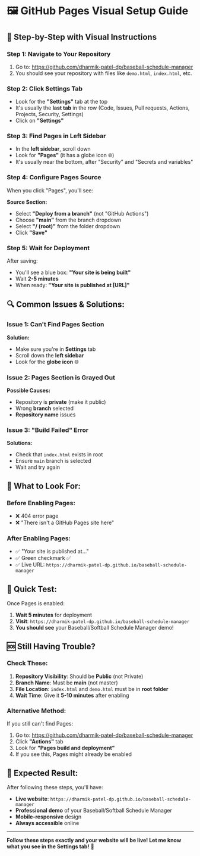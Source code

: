 # 🖼️ **GitHub Pages Visual Setup Guide**

## 🎯 **Step-by-Step with Visual Instructions**

### **Step 1: Navigate to Your Repository**
1. Go to: https://github.com/dharmik-patel-dp/baseball-schedule-manager
2. You should see your repository with files like `demo.html`, `index.html`, etc.

### **Step 2: Click Settings Tab**
- Look for the **"Settings"** tab at the top
- It's usually the **last tab** in the row (Code, Issues, Pull requests, Actions, Projects, Security, Settings)
- Click on **"Settings"**

### **Step 3: Find Pages in Left Sidebar**
- In the **left sidebar**, scroll down
- Look for **"Pages"** (it has a globe icon 🌐)
- It's usually near the bottom, after "Security" and "Secrets and variables"

### **Step 4: Configure Pages Source**
When you click "Pages", you'll see:

**Source Section:**
- Select **"Deploy from a branch"** (not "GitHub Actions")
- Choose **"main"** from the branch dropdown
- Select **"/ (root)"** from the folder dropdown
- Click **"Save"**

### **Step 5: Wait for Deployment**
After saving:
- You'll see a blue box: **"Your site is being built"**
- Wait **2-5 minutes**
- When ready: **"Your site is published at [URL]"**

## 🔍 **Common Issues & Solutions:**

### **Issue 1: Can't Find Pages Section**
**Solution:**
- Make sure you're in **Settings** tab
- Scroll down the **left sidebar**
- Look for the **globe icon** 🌐

### **Issue 2: Pages Section is Grayed Out**
**Possible Causes:**
- Repository is **private** (make it public)
- Wrong **branch** selected
- **Repository name** issues

### **Issue 3: "Build Failed" Error**
**Solutions:**
- Check that `index.html` exists in root
- Ensure `main` branch is selected
- Wait and try again

## 📱 **What to Look For:**

### **Before Enabling Pages:**
- ❌ 404 error page
- ❌ "There isn't a GitHub Pages site here"

### **After Enabling Pages:**
- ✅ "Your site is published at..."
- ✅ Green checkmark ✅
- ✅ Live URL: `https://dharmik-patel-dp.github.io/baseball-schedule-manager`

## 🚀 **Quick Test:**

Once Pages is enabled:
1. **Wait 5 minutes** for deployment
2. **Visit**: `https://dharmik-patel-dp.github.io/baseball-schedule-manager`
3. **You should see** your Baseball/Softball Schedule Manager demo!

## 🆘 **Still Having Trouble?**

### **Check These:**
1. **Repository Visibility**: Should be **Public** (not Private)
2. **Branch Name**: Must be **main** (not master)
3. **File Location**: `index.html` and `demo.html` must be in **root folder**
4. **Wait Time**: Give it **5-10 minutes** after enabling

### **Alternative Method:**
If you still can't find Pages:
1. Go to: https://github.com/dharmik-patel-dp/baseball-schedule-manager
2. Click **"Actions"** tab
3. Look for **"Pages build and deployment"**
4. If you see this, Pages might already be enabled

## 🎉 **Expected Result:**

After following these steps, you'll have:
- **Live website**: `https://dharmik-patel-dp.github.io/baseball-schedule-manager`
- **Professional demo** of your Baseball/Softball Schedule Manager
- **Mobile-responsive** design
- **Always accessible** online

---

**Follow these steps exactly and your website will be live! Let me know what you see in the Settings tab!** 🚀
